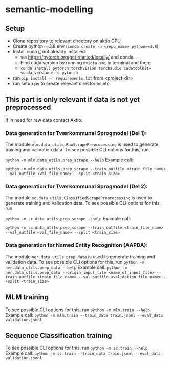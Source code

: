 # semantic-modelling
## Setup
- Clone repository to relevant directory on aktio GPU
- Create python==3.8 env (`conda create -n <repo_name> python==3.8`)
- Install cuda <u>if</u> not already installed:
  - via https://pytorch.org/get-started/locally/ and conda.
  - Find cuda version by running  `nvidia-smi` in terminal and then:
  - `conda install pytorch torchvision torchaudio cudatoolkit=<cuda_version> -c pytorch`
- run `pip install -r requirements.txt` from <project_dir>
- run setup.py to create relevant directories etc.
## This part is only relevant if data is not yet preprocessed
If in need for raw data contact Aktio. 
### Data generation for Tværkommunal Sprogmodel (Del 1):
The module `mlm.data_utils.RawScrapePreprocessing` is used to generate training and validation data. 
To see possible CLI options for this, run 

  `python -m mlm.data_utils.prep_scrape --help`
Example call: 

  `python -m mlm.data_utils.prep_scrape --train_outfile <train_file_name> --val_outfile <val_file_name> --split <train_size>`
### Data generation for Tværkommunal Sprogmodel (Del 2):
The module `sc.data_utils.ClassifiedScrapePreprocessing` is used to generate training and validation data. 
To see possible CLI options for this, run

  `python -m sc.data_utils.prep_scrape --help`
Example call:

  `python -m sc.data_utils.prep_scrape --train_outfile <train_file_name> --val_outfile <val_file_name> --split <train_size>`
### Data generation for Named Entity Recognition (AAPDA):
The module `ner.data_utils.prep_data` is used to generate training and validation data. 
To see possible CLI options for this, run
  `python -m ner.data_utils.prep_data --help`
Example call:
  `python -m ner.data_utils.prep_data --origin_input_file <name_of_input_file> --train_outfile <train_file_name> --val_outfile <validation_file_name> --split <train_size>`

## MLM training
To see possible CLI options for this, run
  `python -m mlm.train --help`
Example call:
  `python -m mlm.train --train_data train.jsonl --eval_data validation.jsonl`
## Sequence Classification training
To see possible CLI options for this, run
  `python -m sc.train --help`
Example call:
  `python -m sc.train --train_data train.jsonl --eval_data validation.jsonl`
